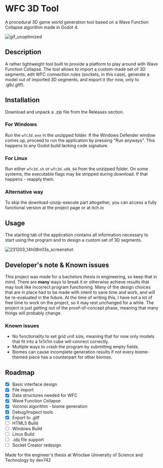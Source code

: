 # WFC 3D Tool
A procedural 3D game world generation tool based on  a Wave Function Collapse algorithm made in Godot 4. 

![gif_unoptimized](https://github.com/DEV742/World-Generation-Tool/assets/32599868/64ca6885-e740-45d8-a3d7-ee5c1bf0b2ef)

## Description
A rather lightweight tool built to provide a platform to play around with Wave Function Collapse. The tool allows to import a custom-made set of 3D segments, edit WFC connection rules (sockets, in this case), generate a model out of imported 3D segments, and export it (for now, only to .glb/.gltf).
## Installation
Download and unpack a .zip file from the Releases section.

### For Windows
Run the ``wfc3d.exe`` in the unzipped folder. If the Windows Defender window comes up, proceed to run the application by pressing "Run anyways". This happens to any Godot build lacking code signature.
### For Linux
Run either ``wfc3d.sh`` or ``wfc3d.x86_64`` from the unzipped folder. On some systems, the executable flags may be stripped during download. If that happens - reapply them.
### Alternative way
To skip the download-unzip-execute part altogether, you can access a fully functional version at the project page or at itch.io

## Usage
The starting tab of the application contains all information necessary to start using the program and to design a custom set of 3D segments.

![231203_14h08m13s_screenshot](https://github.com/DEV742/World-Generation-Tool/assets/32599868/712b168c-40f9-43e3-bc62-d0c374dd07e5)

## Developer's note & Known issues
This project was made for a bachelors thesis in engineering, so keep that in mind. There are **many** ways to break it or otherwise achieve results that may look like incorrect program functioning.
Many of the design choices that are in place had to be made with intent to save time and work, and will be re-evaluated in the future. At the time of writing this, I have not a lot of free time to work on the project, so it may rest unchanged for a while. The project is just getting out of the proof-of-concept phase, meaning that many things will probably change.

### Known issues
- No functionality to set grid unit size, meaning that for now only models that fit into a 1x1x1m cube will connect correctly.
- Multiple ways to crash the program by submitting empty fields.
- Biomes can cause incomplete generation results if not every biome-themed piece has a counterpart for other biomes.

## Roadmap
- [X] Basic interface design
- [X] File import
- [X] Data structures needed for WFC
- [X] Wave Function Collapse
- [X] Voronoi algorithm - biome generation
- [X] Debug/Inspect tools
- [X] Export to .gltf
- [ ] HTML5 Build
- [ ] Windows Build
- [ ] Linux Build
- [ ] .obj file support
- [ ] Socket Creator redesign

Made for the engineer's thesis at Wrocław University of Science and Technology by dev742
